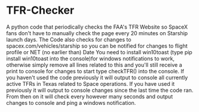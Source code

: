 # TFR-Checker
A python code that periodically checks the FAA's TFR Website so SpaceX fans don't have to manually check the page every 20 minutes on Starship launch days. The Code also checks for changes to spacex.com/vehicles/starship so you can be notified for changes to flight profile or NET (no earlier than) Date
You need to install win10toast (type pip install win10toast into the console)for windows notifications to work, otherwise simply remove all lines related to this and you'll still receive a print to console for changes
to start type checkTFR() into the console. If you haven't used the code previously it will output to console all currently active TFRs in Texas related to Space operations. If you have used it previously it will output to console changes since the last time the code ran. 
From then on it will check every however many seconds and output changes to console and ping a windows notification.

